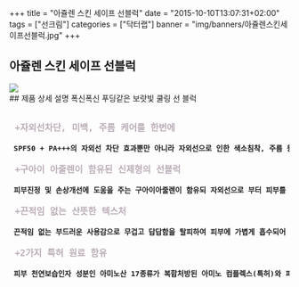 +++
title = "아쥴렌 스킨 세이프 선블럭"
date = "2015-10-10T13:07:31+02:00"
tags = ["선크림"]
categories = ["닥터랩"]
banner = "img/banners/아쥴렌스킨세이프선블럭.jpg"
+++


## 아쥴렌 스킨 세이프 선블럭
<img src="/img/banners/아쥴렌스킨세이프선블럭.jpg" style="max-width: 100%; height: auto;">
<br>
## 제품 상세 설명
폭신폭신 푸딩같은 보랏빛 쿨링 선 블럭
<pre>
<strong>
<font size =4 color = #baacb8> +자외선차단, 미백, 주름 케어를 한번에 </font><br>
<font size = 3 > SPF50 + PA+++의 자외선 차단 효과뿐만 아니라 자외선으로 인한 색소침착, 주름 등을 동시에 케어하 피부를 건강하게 보호해 주는 3중 기능성 선크림 입니다.</font><br>
<font size = 4 color = #baacb8> +구아이 아줄렌이 함유된 신제형의 선블럭 </font><br>
<font size = 3 > 피부진정 및 손상개선에 도움을 주는 구아이아줄렌이 함유되 자외선으로 부터 피부를 보호해 주며, 폭신폭신한 신제형의 선블럭으로 피부에 부드러움을 선사합니다.</font><br>
<font size = 4 color = #baacb8> +끈적임 없는 산뜻한 텍스처 </font><br>
<font size = 3 > 끈적임 없는 부드러운 사용감으로 무겁고 답답함을 탈피하여 피부에 가볍게 흡수되어 촉촉하고 산뜻하게 마무리 됩니다.</font><br>
<font size = 4 color = #baacb8> +2가지 특허 원료 함유 </font><br>
<font size = 3 > 피부 천연보습인자 성분인 아미노산 17종류가 복합처방된 아미노 컴플렉스(특허)와 피부 진정에 도움을 주는 4가지 천연허브 추출물(특허)이 함유되어 있습니다.</font>
</strong>
